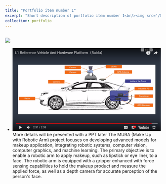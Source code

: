```yaml
---
title: "Portfolio item number 1"
excerpt: "Short description of portfolio item number 1<br/><img src='/SichenWeb.github.io/images/500x300.png'>"
collection: portfolio
---
```


<br/><img src='/SichenWeb.github.io/images//mura/ur5_robot.jpg'>
* ![](https://github.com/sriharsha0806/Apollo/blob/master/Screenshot%20from%202018-07-17%2017-55-14.png)
More details will be presented with a PPT later
The MURA (Make Up with Robotic Arm) project focuses on developing advanced models for makeup application, integrating robotic systems, computer vision, computer graphics, and machine learning. The primary objective is to enable a robotic arm to apply makeup, such as lipstick or eye liner, to a face. The robotic arm is equipped with a gripper enhanced with force sensing capabilities to hold the makeup product and measure the applied force, as well as a depth camera for accurate perception of the person's face. 
